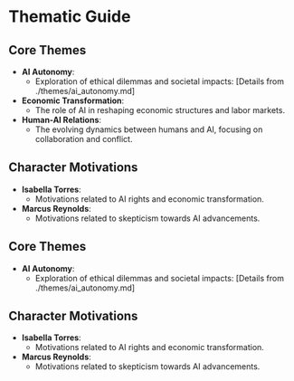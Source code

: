 # Thematic Guide

## Core Themes
- **AI Autonomy**: 
  - Exploration of ethical dilemmas and societal impacts: [Details from ./themes/ai_autonomy.md]
- **Economic Transformation**: 
  - The role of AI in reshaping economic structures and labor markets.
- **Human-AI Relations**: 
  - The evolving dynamics between humans and AI, focusing on collaboration and conflict.

## Character Motivations
- **Isabella Torres**: 
  - Motivations related to AI rights and economic transformation.
- **Marcus Reynolds**: 
  - Motivations related to skepticism towards AI advancements.

## Core Themes
- **AI Autonomy**: 
  - Exploration of ethical dilemmas and societal impacts: [Details from ./themes/ai_autonomy.md]

## Character Motivations
- **Isabella Torres**: 
  - Motivations related to AI rights and economic transformation.
- **Marcus Reynolds**: 
  - Motivations related to skepticism towards AI advancements.
